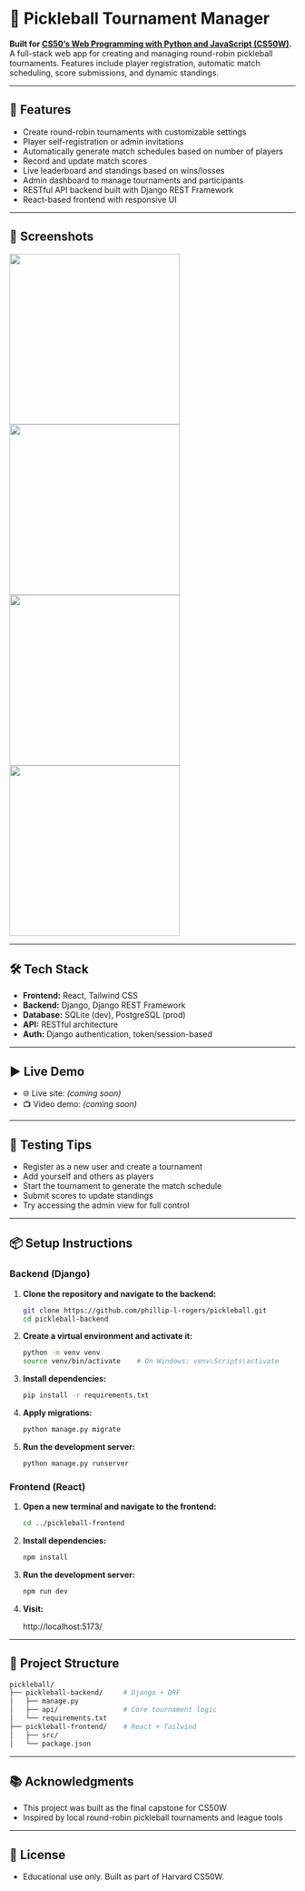 # 🎾 Pickleball Tournament Manager

**Built for [CS50’s Web Programming with Python and JavaScript (CS50W)](https://cs50.harvard.edu/web/).**  
A full-stack web app for creating and managing round-robin pickleball tournaments. 
Features include player registration, automatic match scheduling, score submissions, 
and dynamic standings.

---

## 🚀 Features

- Create round-robin tournaments with customizable settings
- Player self-registration or admin invitations
- Automatically generate match schedules based on number of players
- Record and update match scores
- Live leaderboard and standings based on wins/losses
- Admin dashboard to manage tournaments and participants
- RESTful API backend built with Django REST Framework
- React-based frontend with responsive UI

---

## 📸 Screenshots

<p float="left">
  <img src="screenshots/create_tournament.png" height="300"/>
  <img src="screenshots/match_schedule.png" height="300"/>
  <img src="screenshots/submit_scores.png" height="300"/>
  <img src="screenshots/standings.png" height="300"/>
</p>

---

## 🛠️ Tech Stack

- **Frontend:** React, Tailwind CSS
- **Backend:** Django, Django REST Framework
- **Database:** SQLite (dev), PostgreSQL (prod)
- **API:** RESTful architecture
- **Auth:** Django authentication, token/session-based

---

## ▶️ Live Demo

- 🌐 Live site: *(coming soon)*
- 📺 Video demo: *(coming soon)*

---

## 🧪 Testing Tips

- Register as a new user and create a tournament
- Add yourself and others as players
- Start the tournament to generate the match schedule
- Submit scores to update standings
- Try accessing the admin view for full control

---

## 📦 Setup Instructions

### Backend (Django)

1. **Clone the repository and navigate to the backend:**

   ```bash
   git clone https://github.com/phillip-l-rogers/pickleball.git
   cd pickleball-backend
   ```

2. **Create a virtual environment and activate it:**

    ```bash
    python -m venv venv
    source venv/bin/activate    # On Windows: venv\Scripts\activate
    ```

3. **Install dependencies:**

    ```bash
    pip install -r requirements.txt
    ```

4. **Apply migrations:**

    ```bash
    python manage.py migrate
    ```

5. **Run the development server:**

    ```bash
    python manage.py runserver
    ```

### Frontend (React)

1. **Open a new terminal and navigate to the frontend:**

    ```bash
    cd ../pickleball-frontend
    ```

2. **Install dependencies:**

    ```bash
    npm install
    ```

3. **Run the development server:**

    ```bash
    npm run dev
    ```

4. **Visit:**

    http://localhost:5173/


--- 

## 📁 Project Structure

```bash
pickleball/
├── pickleball-backend/     # Django + DRF
│   ├── manage.py
│   ├── api/                # Core tournament logic
│   └── requirements.txt
├── pickleball-frontend/    # React + Tailwind
│   ├── src/
│   └── package.json
```

--- 

## 📚 Acknowledgments

- This project was built as the final capstone for CS50W
- Inspired by local round-robin pickleball tournaments and league tools

---

## 📜 License

- Educational use only. Built as part of Harvard CS50W.